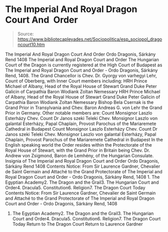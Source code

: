 # The Imperial And Royal Dragon Court And  Order

> Source: https://www.bibliotecapleyades.net/Sociopolitica/esp_sociopol_dragoncourt10.htm

The Imperial And Royal
Dragon Court And Order
Ordo Dragonis, Sárkány Rend 1408 The Imperial and Royal Dragon Court and Order
The Hungarian Court of the Dragon is currently registered at the High Court of Budapest as The Imperial and Royal Dragon Court and Order - Ordo Dragonis, Sárkány Rend, 1408. The Grand Chancellor is Chev. Dr. Gyorgy von varhegyi Lehr, Count of Oberberg, with Inner Court members including:
HRH Prince Michael of Albany, Head of the Royal House of Stewart Grand Duke Peter Galicin of Carpathia Baron Wodiank Zoltan Nemessary
HRH Prince Michael of Albany, Head of the Royal House of Stewart
Grand Duke Peter Galicin of Carpathia
Baron Wodiank Zoltan Nemessary
Bishop Bela Csernak is the Grand Prior in Transylvania and Chev. Baron Andreas G. von Lehr the Grand Prior in Germany. Other notable members are:
Count Monsignor Laszlo Esterházy Chev. Count Dr Janos szeki Teleki Chev. Monsignor Laszlo von galantal Esterházy, Papal Chaplain, Provost Parochus of the Mariaremete Cathedral in Budapest
Count Monsignor Laszlo Esterházy
Chev. Count Dr Janos szeki Teleki
Chev. Monsignor Laszlo von galantal Esterházy, Papal Chaplain, Provost Parochus of the Mariaremete Cathedral in Budapest
In the English speaking world the Order resides within the Protectorate of the Royal House of Stewart, with the Grand Prior in Britain being Chev. Dr. Andrew von Zsigmond, Baron de Lemhény, of the Hungarian Consulate.
Insignia of The Imperial and Royal Dragon Court and Order
Ordo Dragonis, Sárkány Rend 1408
Contents Notice: From Sir Laurence Gardner, Chevalier de Saint Germain and Attaché to the Grand Protectorate of The Imperial and Royal Dragon Court and Order - Ordo Dragonis, Sárkány Rend, 1408 1. The Egyptian Academy2. The Dragon and the Grail3. The Hungarian Court and Order4. Dracula5. Constitution6. Religion7. The Dragon Court Today
Contents
Notice: From Sir Laurence Gardner, Chevalier de Saint Germain and Attaché to the Grand Protectorate of The Imperial and Royal Dragon Court and Order - Ordo Dragonis, Sárkány Rend, 1408
1. The Egyptian Academy2. The Dragon and the Grail3. The Hungarian Court and Order4. Dracula5. Constitution6. Religion7. The Dragon Court Today
Return to The Dragon Court
Return to Laurence Gardner
